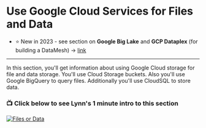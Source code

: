 # Use Google Cloud Services for Files and Data

- :star: New in 2023 - see section on **Google Big Lake** and **GCP Dataplex** (for building a DataMesh) -> [link](https://github.com/lynnlangit/gcp-essentials/tree/master/4_big%20data_and_genomics/4k_BigLake_%26_Dataplex)

---

In this section, you'll get information about using Google Cloud storage for file and data storage.  You'll use Cloud Storage buckets.  Also you'll use Google BigQuery to query files.  Additionally you'll use CloudSQL to store data.

### 📺 Click below to see Lynn's 1 minute intro to this section  
[![Files or Data](http://img.youtube.com/vi/o5EpSQ43myQ/0.jpg)](http://www.youtube.com/watch?v=o5EpSQ43myQ "Intro GCP Services for Files and Data ")



